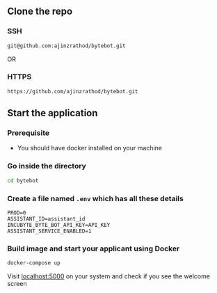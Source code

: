 ## Clone the repo

### SSH
```bash
git@github.com:ajinzrathod/bytebot.git
```

OR

### HTTPS
```bash
https://github.com/ajinzrathod/bytebot.git
```

## Start the application

### Prerequisite
* You should have docker installed on your machine

### Go inside the directory
```bash
cd bytebot
```

### Create a file named `.env` which has all these details
```.env
PROD=0
ASSISTANT_ID=assistant_id
INCUBYTE_BYTE_BOT_API_KEY=API_KEY
ASSISTANT_SERVICE_ENABLED=1
```

### Build image and start your applicant using Docker
```bash
docker-compose up
```

Visit [localhost:5000](localhost:5000) on your system and check if you see the welcome screen
